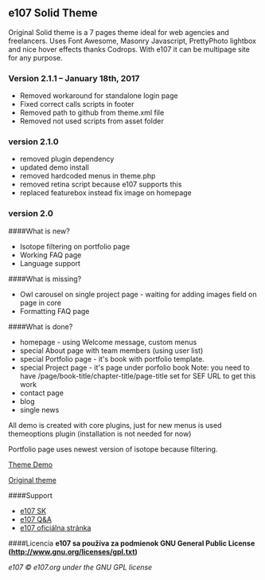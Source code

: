 ## e107 Solid Theme

Original Solid theme is a 7 pages theme ideal for web agencies and freelancers. Uses Font Awesome, Masonry Javascript, PrettyPhoto lightbox and nice hover effects thanks Codrops. 
With e107 it can be multipage site for any purpose.
 
 

### Version 2.1.1 – January 18th, 2017
* Removed workaround for standalone login page
* Fixed correct calls scripts in footer
* Removed path to github from theme.xml file
* Removed not used scripts from asset folder

### version 2.1.0   
* removed plugin dependency 
* updated demo install
* removed hardcoded menus in theme.php 
* removed retina script because e107 supports this 
* replaced featurebox instead fix image on homepage 

### version 2.0

####What is new?
* Isotope filtering on portfolio page
* Working FAQ page
* Language support

####What is missing?
* Owl carousel on single project page - waiting for adding images field on page in core
* Formatting FAQ page 

####What is done?
* homepage - using Welcome message, custom menus  
* special About page with team members (using user list)
* special Portfolio page - it's book with portfolio template. 
* special Project page - it's page under porfolio book 
Note: you need to have /page/book-title/chapter-title/page-title set for SEF URL to get this work
* contact page
* blog  
* single news 

All demo is created with core plugins, just for new menus is used themeoptions plugin (installation is not needed for now)

Portfolio page uses newest version of isotope because filtering. 

[Theme Demo](https://www.e107sk.com/bootstrap/solid/)

[Original theme](http://blacktie.co/2014/05/solid-multipurpose-theme/)


####Support
* [e107 SK](https://www.e107sk.com)
* [e107 Q&A](https://e107help.org)
* [e107 oficiálna stránka](https://e107.org)


####Licencia
**e107 sa používa za podmienok GNU General Public License (http://www.gnu.org/licenses/gpl.txt)**

*e107 © e107.org under the GNU GPL license*
